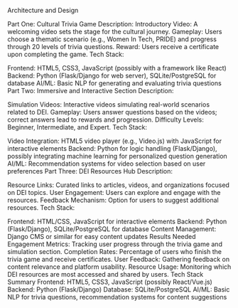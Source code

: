 Architecture and Design

Part One: Cultural Trivia Game
Description:
Introductory Video: A welcoming video sets the stage for the cultural journey.
Gameplay: Users choose a thematic scenario (e.g., Women In Tech, PRIDE) and progress through 20 levels of trivia questions.
Reward: Users receive a certificate upon completing the game.
Tech Stack:

Frontend: HTML5, CSS3, JavaScript (possibly with a framework like React)
Backend: Python (Flask/Django for web server), SQLite/PostgreSQL for database
AI/ML: Basic NLP for generating and evaluating trivia questions
Part Two: Immersive and Interactive Section
Description:

Simulation Videos: Interactive videos simulating real-world scenarios related to DEI.
Gameplay: Users answer questions based on the videos; correct answers lead to rewards and progression.
Difficulty Levels: Beginner, Intermediate, and Expert.
Tech Stack:

Video Integration: HTML5 video player (e.g., Video.js) with JavaScript for interactive elements
Backend: Python for logic handling (Flask/Django), possibly integrating machine learning for personalized question generation
AI/ML: Recommendation systems for video selection based on user preferences
Part Three: DEI Resources Hub
Description:

Resource Links: Curated links to articles, videos, and organizations focused on DEI topics.
User Engagement: Users can explore and engage with the resources.
Feedback Mechanism: Option for users to suggest additional resources.
Tech Stack:

Frontend: HTML/CSS, JavaScript for interactive elements
Backend: Python (Flask/Django), SQLite/PostgreSQL for database
Content Management: Django CMS or similar for easy content updates
Results Needed
Engagement Metrics: Tracking user progress through the trivia game and simulation section.
Completion Rates: Percentage of users who finish the trivia game and receive certificates.
User Feedback: Gathering feedback on content relevance and platform usability.
Resource Usage: Monitoring which DEI resources are most accessed and shared by users.
Tech Stack Summary
Frontend: HTML5, CSS3, JavaScript (possibly React/Vue.js)
Backend: Python (Flask/Django)
Database: SQLite/PostgreSQL
AI/ML: Basic NLP for trivia questions, recommendation systems for content suggestions

